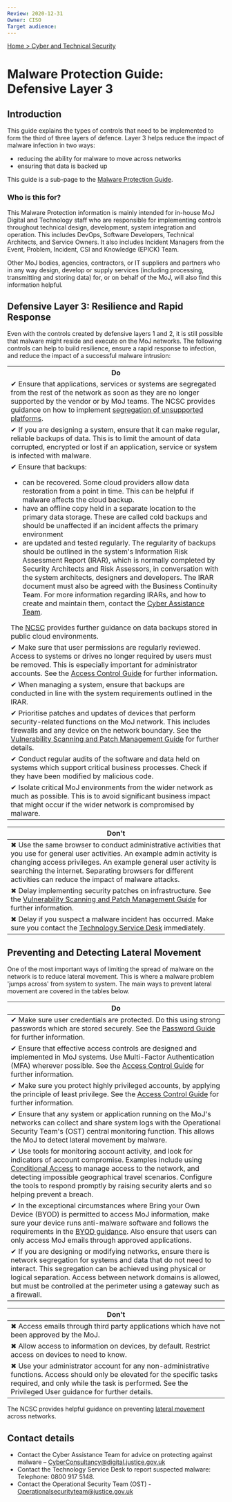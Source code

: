 ```yaml
---
Review: 2020-12-31
Owner: CISO
Target audience:
---
```


[Home > Cyber and Technical Security](../..)

# Malware Protection Guide: Defensive Layer 3

## Introduction

This guide explains the types of controls that need to be implemented to form the third of three layers of defence. Layer 3 helps reduce the impact of malware infection in two ways:

- reducing the ability for malware to move across networks
- ensuring that data is backed up

This guide is a sub-page to the [Malware Protection Guide](../malware-protection-guide-introduction).

### Who is this for?

This Malware Protection information is mainly intended for in-house MoJ Digital and Technology staff who are responsible for implementing controls throughout technical design, development, system integration and operation. This includes DevOps, Software Developers, Technical Architects, and Service Owners. It also includes Incident Managers from the Event, Problem, Incident, CSI and Knowledge (EPICK) Team.

Other MoJ bodies, agencies, contractors, or IT suppliers and partners who in any way design, develop or supply services (including processing, transmitting and storing data) for, or on behalf of the MoJ, will also find this information helpful.

## Defensive Layer 3: Resilience and Rapid Response

Even with the controls created by defensive layers 1 and 2, it is still possible that malware might reside and execute on the MoJ networks. The following controls can help to build resilience, ensure a rapid response to infection, and reduce the impact of a successful malware intrusion:

<table>
<tr><th>Do</th></tr>
<tr><td>✔ Ensure that applications, services or systems are segregated from the rest of the network as soon as they are no longer supported by the vendor or by MoJ teams. The NCSC provides guidance on how to implement <a href="https://www.ncsc.gov.uk/guidance/obsolete-platforms-security-guidance">segregation of unsupported platforms</a>.</td></tr>
<tr><td>✔ If you are designing a system, ensure that it can make regular, reliable backups of data. This is to limit the amount of data corrupted, encrypted or lost if an application, service or system is infected with malware.</td></tr>
<tr><td>✔ Ensure that backups:<ul>
<li>can be recovered. Some cloud providers allow data restoration from a point in time. This can be helpful if malware affects the cloud backup.</li>
<li>have an offline copy held in a separate location to the primary data storage. These are called cold backups and should be unaffected if an incident affects the primary environment</li>
<li>are updated and tested regularly. The regularity of backups should be outlined in the system's Information Risk Assessment Report (IRAR), which is normally completed by Security Architects and Risk Assessors, in conversation with the system architects, designers and developers. The IRAR document must also be agreed with the Business Continuity Team. For more information regarding IRARs, and how to create and maintain them, contact the <a href="#contact-details">Cyber Assistance Team</a>.</li></ul>
The <a href="https://www.ncsc.gov.uk/blog-post/offline-backups-in-an-online-world">NCSC</a> provides further guidance on data backups stored in public cloud environments.</td></tr>
<tr><td>✔ Make sure that user permissions are regularly reviewed. Access to systems or drives no longer required by users must be removed. This is especially important for administrator accounts. See the <a href="../access-control-guide/">Access Control Guide</a> for further information.</td></tr>
<tr><td>✔ When managing a system, ensure that backups are conducted in line with the system requirements outlined in the IRAR.</td></tr>
<tr><td>✔ Prioritise patches and updates of devices that perform security-related functions on the MoJ network. This includes firewalls and any device on the network boundary. See the <a href="../vulnerability-scanning-and-patch-management-guide/">Vulnerability Scanning and Patch Management Guide</a> for further details.</td></tr>
<tr><td>✔ Conduct regular audits of the software and data held on systems which support critical business processes. Check if they have been modified by malicious code.</td></tr>
<tr><td>✔ Isolate critical MoJ environments from the wider network as much as possible. This is to avoid significant business impact that might occur if the wider network is compromised by malware.</td></tr>
</table>

| Don't |
|---|
| ✖ Use the same browser to conduct administrative activities that you use for general user activities. An example admin activity is changing access privileges. An example general user activity is searching the internet. Separating browsers for different activities can reduce the impact of malware attacks. |
| ✖ Delay implementing security patches on infrastructure. See the [Vulnerability Scanning and Patch Management Guide](../vulnerability-scanning-and-patch-management-guide/) for further information. |
| ✖ Delay if you suspect a malware incident has occurred. Make sure you contact the [Technology Service Desk](#contact-details) immediately.|

## Preventing and Detecting Lateral Movement

One of the most important ways of limiting the spread of malware on the network is to reduce lateral movement. This is where a malware problem 'jumps across' from system to system. The main ways to prevent lateral movement are covered in the tables below.

| Do |
|--- |
| ✔ Make sure user credentials are protected. Do this using strong passwords which are stored securely. See the [Password Guide](../password-management-guide/) for further information. |
| ✔ Ensure that effective access controls are designed and implemented in MoJ systems. Use Multi-Factor Authentication (MFA) wherever possible. See the [Access Control Guide](../access-control-guide/) for further information. |
| ✔ Make sure you protect highly privileged accounts, by applying the principle of least privilege. See the [Access Control Guide](../access-control-guide/) for further information. |
| ✔ Ensure that any system or application running on the MoJ's networks can collect and share system logs with the Operational Security Team's (OST) central monitoring function. This allows the MoJ to detect lateral movement by malware. |
| ✔ Use tools for monitoring account activity, and look for indicators of account compromise. Examples include using [Conditional Access](https://en.wikipedia.org/wiki/Conditional_access) to manage access to the network, and detecting impossible geographical travel scenarios. Configure the tools to respond promptly by raising security alerts and so helping prevent a breach.|
| ✔ In the exceptional circumstances where Bring your Own Device (BYOD) is permitted to access MoJ information, make sure your device runs anti-malware software and follows the requirements in the [BYOD guidance](https://ministryofjustice.github.io/security-guidance/policies/personal-devices/#security-guidance-for-using-a-personal-device). Also ensure that users can only access MoJ emails through approved applications. |
| ✔ If you are designing or modifying networks, ensure there is network segregation for systems and data that do not need to interact. This segregation can be achieved using physical or logical separation. Access between network domains is allowed, but must be controlled at the perimeter using a gateway such as a firewall. |

| Don't |
|---|
| ✖ Access emails through third party applications which have not been approved by the MoJ. |
| ✖ Allow access to information on devices, by default. Restrict access on devices to need to know. |
| ✖ Use your administrator account for any non-administrative functions. Access should only be elevated for the specific tasks required, and only while the task is performed. See the Privileged User guidance for further details. |

The NCSC provides helpful guidance on preventing [lateral movement](https://www.ncsc.gov.uk/guidance/preventing-lateral-movement) across networks.

## Contact details

* Contact the Cyber Assistance Team for advice on protecting against malware – [CyberConsultancy@digital.justice.gov.uk](mailto:CyberConsultancy@digital.justice.gov.uk)
* Contact the Technology Service Desk to report suspected malware:<br/>Telephone: 0800 917 5148.
* Contact the Operational Security Team (OST) - [Operationalsecurityteam@justice.gov.uk](mailto:Operationalsecurityteam@justice.gov.uk)
